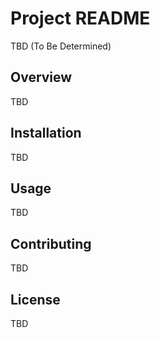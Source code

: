 # Project README

TBD (To Be Determined)

## Overview
TBD

## Installation
TBD

## Usage
TBD

## Contributing
TBD

## License
TBD
